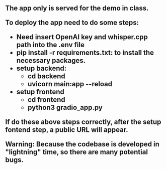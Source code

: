 <H2> The app only is served for the demo in class.

To deploy the app need to do some steps:
* Need insert OpenAI key and whisper.cpp path into the .env file 
* pip install -r requirements.txt: to install the necessary packages.
* setup backend:
  * cd backend
  * uvicorn main:app --reload
* setup frontend
  * cd frontend
  * python3 gradio_app.py

If do these above steps correctly, after the setup fontend step, a public URL will appear.

Warning: Because the codebase is developed in "lightning" time, so there are many potential bugs. 


